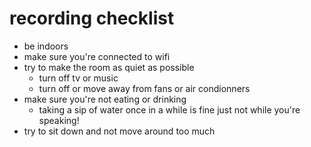 # recording checklist
- be indoors
- make sure you're connected to wifi
- try to make the room as quiet as possible
	- turn off tv or music
	- turn off or move away from fans or air condionners
- make sure you're not eating or drinking
	- taking a sip of water once in a while is fine just not while you're speaking!
- try to sit down and not move around too much
